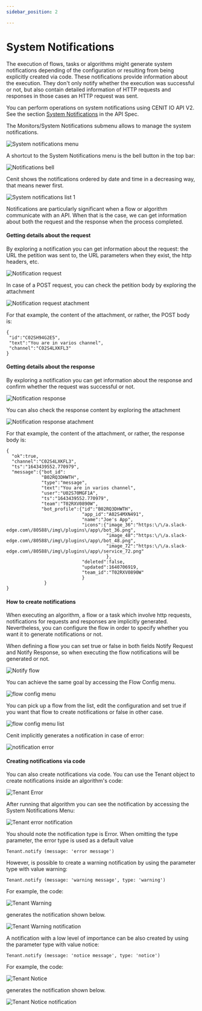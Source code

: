 ```yaml
---
sidebar_position: 2

---
```


# System Notifications

The execution of flows, tasks or algorithms might generate system notifications depending of the configuration or resulting from being explicitly created via code. These notifications provide information about the execution. They don't only notify whether the execution was successful or not, but also contain detailed information of HTTP requests and responses in those cases an HTTP request was sent.

You can perform operations on system notifications using CENIT IO API V2. See the section [System Notifications](https://cenit-io.github.io/api-v2-specs/#tag/System-Notifications) in the API Spec.

The Monitors/System Notifications submenu allows to manage the system notifications.

![System notifications menu](https://user-images.githubusercontent.com/54523080/153112162-49f0398b-7e2b-4bef-aad1-0ffedcf0693d.png)

A shortcut to the System Notifications menu is the bell button in the top bar:

![Notifications bell](https://user-images.githubusercontent.com/54523080/153328430-f536524c-83ee-41cd-803d-673913c51b2f.png)

Cenit shows the notifications ordered by date and time in a decreasing way, that means newer first.

![System notifications list 1](https://user-images.githubusercontent.com/54523080/153113106-031e5341-24e4-4cbc-88c1-17df7afbcb1b.png)

Notifications are particularly significant when a flow or algorithm communicate with an API. When that is the case, we can get information about both the request and the response when the process completed.

#### Getting details about the request

By exploring a notification you can get information about the request: the URL the petition was sent to, the URL parameters when they exist, the http headers, etc.

![Notification request](https://user-images.githubusercontent.com/54523080/153116785-f7fec483-c516-4eb8-9860-c80af68fe319.png)

In case of a POST request, you can check the petition body by exploring the attachment

![Notification request atachment](https://user-images.githubusercontent.com/54523080/153123042-005f9ddb-c786-45c1-8781-25493f495004.png)

For that example, the content of the attachment, or rather, the POST body  is:

```
{
 "id":"C02SH94G2E5",
 "text":"You are in varios channel",
 "channel":"C02S4LXKFL3"
}
```

#### Getting details about the response

By exploring a notification you can get information about the response and confirm whether the request was successful or not.

![Notification response](https://user-images.githubusercontent.com/54523080/153123610-a946561e-c5d4-4cd5-a0e3-19fbf370dab8.png)

You can also check the response content by exploring the attachment

![Notification response atachment](https://user-images.githubusercontent.com/54523080/153123622-41ab3334-9d7f-4c22-ad40-d1afb8447df6.png)

For that example, the content of the attachment, or rather, the response body is:

```
{
  "ok":true,
  "channel":"C02S4LXKFL3",
  "ts":"1643439552.770979",
  "message":{"bot_id":
             "B02RQ3DHWTH",
             "type":"message",
             "text":"You are in varios channel",
             "user":"U02S70MGF1A",
             "ts":"1643439552.770979",
             "team":"T02RXV0890W",
             "bot_profile":{"id":"B02RQ3DHWTH",
                            "app_id":"A02S4MXN491",
                            "name":"Joe's App",
                            "icons":{"image_36":"https:\/\/a.slack-edge.com\/80588\/img\/plugins\/app\/bot_36.png",
                                     "image_48":"https:\/\/a.slack-edge.com\/80588\/img\/plugins\/app\/bot_48.png",
                                     "image_72":"https:\/\/a.slack-edge.com\/80588\/img\/plugins\/app\/service_72.png"
                                     },
                            "deleted":false,
                            "updated":1640706919,
                            "team_id":"T02RXV0890W"
                            }
              }
}
```

#### How to create notifications

When executing an algorithm, a flow or a task which involve http requests, notifications  for requests and responses are implicitly generated. Nevertheless, you can configure the flow in order to specify whether you want it to generate notifications or not. 

When defining a flow you can set true or false in both fields Notify Request and Notify Response, so when executing the flow notifications will be generated or not.

![Notify flow](https://user-images.githubusercontent.com/54523080/153129675-80bf0263-a9bc-4f7b-85b6-a77b0960e570.png)

You can achieve the same goal by accessing the Flow Config menu.

![flow config menu](https://user-images.githubusercontent.com/54523080/153130372-078505bf-3d4b-45b2-a461-e6d07e9d639a.png)

You can pick up a flow from the list, edit the configuration and set true if  you want that flow to create notifications or false in other case.

![flow config menu list](https://user-images.githubusercontent.com/54523080/153130824-f977076b-310b-4625-801d-c3618ada6239.png)

Cenit implicitly generates a notification in case of error:

![notification error](https://user-images.githubusercontent.com/54523080/153132106-215018ed-48d7-4e19-b828-10e9caddada2.png)

#### Creating notifications via code

You can also create notifications via code. You can use the Tenant object to create notifications inside an algorithm's code:

![Tenant Error](https://user-images.githubusercontent.com/54523080/153133654-0528b421-3498-438a-8340-2fec38a582e8.png)

After running that algorithm you can see the notification by accessing the System Notifications Menu:

![Tenant error notification](https://user-images.githubusercontent.com/54523080/153133667-14c3dd2f-ee72-4032-95ae-df1c7ef8aa80.png)

You should note the notification type is Error. When omitting the type parameter, the error type is used as a default value

```
Tenant.notify (message: 'error message')
```

However, is possible to create a warning notification by using the parameter type with value warning:

```
Tenant.notify (message: 'warning message', type: 'warning')
```

For example, the code:

![Tenant Warning](https://user-images.githubusercontent.com/54523080/153135158-ca09e952-620a-467d-b4ff-11fa4d487c6f.png)

generates the notification shown below.

![Tenant Warning notification](https://user-images.githubusercontent.com/54523080/153135447-961518e0-ae50-4df8-a3b6-cdcd41a79e19.png)

A notification with a low level of importance can be also created by using the parameter type with value notice:

```
Tenant.notify (message: 'notice message', type: 'notice')
```

For example, the code:

![Tenant Notice](https://user-images.githubusercontent.com/54523080/153135161-63456c45-6105-410a-8f0e-ce55e7c6e4e9.png)

generates the notification shown below.

![Tenant Notice notification](https://user-images.githubusercontent.com/54523080/153135454-c172a10d-d2e6-4590-a8bc-af04798453a9.png)